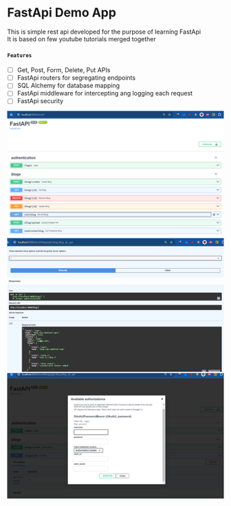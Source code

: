 # FastApi Demo App
This is simple rest api developed for the purpose of learning FastApi  
It is based on few youtube tutorials merged together

#### `Features`
* [ ] Get, Post, Form, Delete, Put APIs
* [ ] FastApi routers for segregating endpoints
* [ ] SQL Alchemy for database mapping
* [ ] FastApi middleware for intercepting ang logging each request
* [ ] FastApi security
  
![](https://github.com/getmlcode/fast-api-demo-app/blob/master/swagger%20ss1.png)
![](https://github.com/getmlcode/fast-api-demo-app/blob/master/swagger%20ss2.png)
![](https://github.com/getmlcode/fast-api-demo-app/blob/master/swagger%20ss3.png)
